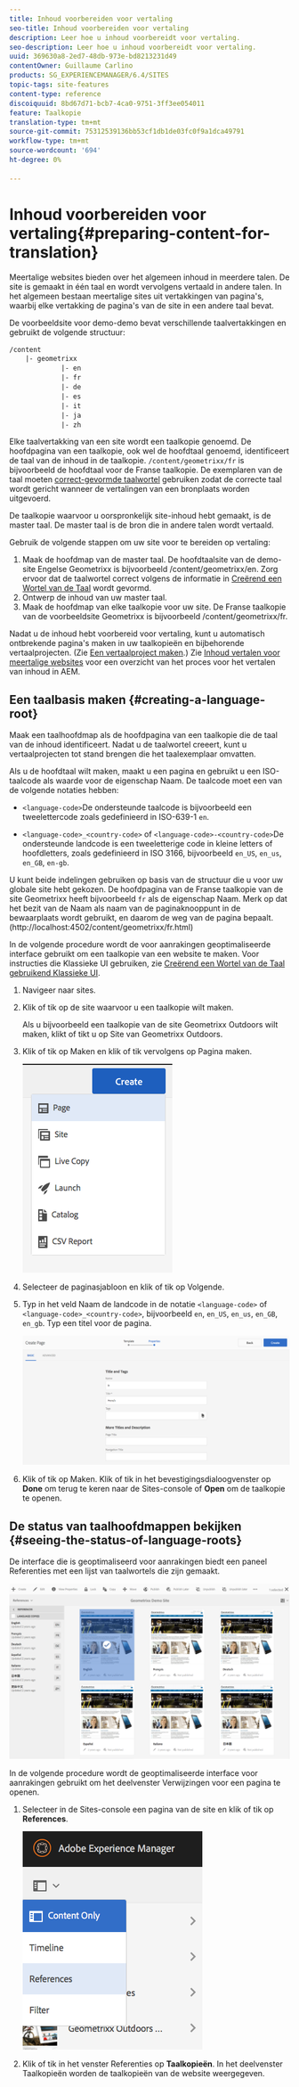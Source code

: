 ```yaml
---
title: Inhoud voorbereiden voor vertaling
seo-title: Inhoud voorbereiden voor vertaling
description: Leer hoe u inhoud voorbereidt voor vertaling.
seo-description: Leer hoe u inhoud voorbereidt voor vertaling.
uuid: 369630a8-2ed7-48db-973e-bd8213231d49
contentOwner: Guillaume Carlino
products: SG_EXPERIENCEMANAGER/6.4/SITES
topic-tags: site-features
content-type: reference
discoiquuid: 8bd67d71-bcb7-4ca0-9751-3ff3ee054011
feature: Taalkopie
translation-type: tm+mt
source-git-commit: 75312539136bb53cf1db1de03fc0f9a1dca49791
workflow-type: tm+mt
source-wordcount: '694'
ht-degree: 0%

---
```



# Inhoud voorbereiden voor vertaling{#preparing-content-for-translation}

Meertalige websites bieden over het algemeen inhoud in meerdere talen. De site is gemaakt in één taal en wordt vervolgens vertaald in andere talen. In het algemeen bestaan meertalige sites uit vertakkingen van pagina&#39;s, waarbij elke vertakking de pagina&#39;s van de site in een andere taal bevat.

De voorbeeldsite voor demo-demo bevat verschillende taalvertakkingen en gebruikt de volgende structuur:

```xml
/content
    |- geometrixx
             |- en
             |- fr
             |- de
             |- es
             |- it
             |- ja
             |- zh
```

Elke taalvertakking van een site wordt een taalkopie genoemd. De hoofdpagina van een taalkopie, ook wel de hoofdtaal genoemd, identificeert de taal van de inhoud in de taalkopie. `/content/geometrixx/fr` is bijvoorbeeld de hoofdtaal voor de Franse taalkopie. De exemplaren van de taal moeten [correct-gevormde taalwortel](/help/sites-administering/tc-prep.md#creating-a-language-root) gebruiken zodat de correcte taal wordt gericht wanneer de vertalingen van een bronplaats worden uitgevoerd.

De taalkopie waarvoor u oorspronkelijk site-inhoud hebt gemaakt, is de master taal. De master taal is de bron die in andere talen wordt vertaald.

Gebruik de volgende stappen om uw site voor te bereiden op vertaling:

1. Maak de hoofdmap van de master taal. De hoofdtaalsite van de demo-site Engelse Geometrixx is bijvoorbeeld /content/geometrixx/en. Zorg ervoor dat de taalwortel correct volgens de informatie in [Creërend een Wortel van de Taal](/help/sites-administering/tc-prep.md#creating-a-language-root) wordt gevormd.
1. Ontwerp de inhoud van uw master taal.
1. Maak de hoofdmap van elke taalkopie voor uw site. De Franse taalkopie van de voorbeeldsite Geometrixx is bijvoorbeeld /content/geometrixx/fr.

Nadat u de inhoud hebt voorbereid voor vertaling, kunt u automatisch ontbrekende pagina&#39;s maken in uw taalkopieën en bijbehorende vertaalprojecten. (Zie [Een vertaalproject maken](/help/sites-administering/tc-manage.md).) Zie [Inhoud vertalen voor meertalige websites](/help/sites-administering/translation.md) voor een overzicht van het proces voor het vertalen van inhoud in AEM.

## Een taalbasis maken {#creating-a-language-root}

Maak een taalhoofdmap als de hoofdpagina van een taalkopie die de taal van de inhoud identificeert. Nadat u de taalwortel creeert, kunt u vertaalprojecten tot stand brengen die het taalexemplaar omvatten.

Als u de hoofdtaal wilt maken, maakt u een pagina en gebruikt u een ISO-taalcode als waarde voor de eigenschap Naam. De taalcode moet een van de volgende notaties hebben:

* `<language-code>`De ondersteunde taalcode is bijvoorbeeld een tweelettercode zoals gedefinieerd in ISO-639-1  `en`.

* `<language-code>_<country-code>` of  `<language-code>-<country-code>`De ondersteunde landcode is een tweeletterige code in kleine letters of hoofdletters, zoals gedefinieerd in ISO 3166, bijvoorbeeld  `en_US`,  `en_us`,  `en_GB`,  `en-gb`.

U kunt beide indelingen gebruiken op basis van de structuur die u voor uw globale site hebt gekozen.  De hoofdpagina van de Franse taalkopie van de site Geometrixx heeft bijvoorbeeld `fr` als de eigenschap Naam. Merk op dat het bezit van de Naam als naam van de paginaknooppunt in de bewaarplaats wordt gebruikt, en daarom de weg van de pagina bepaalt. (http://localhost:4502/content/geometrixx/fr.html)

In de volgende procedure wordt de voor aanrakingen geoptimaliseerde interface gebruikt om een taalkopie van een website te maken. Voor instructies die Klassieke UI gebruiken, zie [Creërend een Wortel van de Taal gebruikend Klassieke UI](/help/sites-administering/tc-lroot-classic.md).

1. Navigeer naar sites.
1. Klik of tik op de site waarvoor u een taalkopie wilt maken.

   Als u bijvoorbeeld een taalkopie van de site Geometrixx Outdoors wilt maken, klikt of tikt u op Site van Geometrixx Outdoors.

1. Klik of tik op Maken en klik of tik vervolgens op Pagina maken.

   ![chlimage_1-21](assets/chlimage_1-21.png)

1. Selecteer de paginasjabloon en klik of tik op Volgende.
1. Typ in het veld Naam de landcode in de notatie `<language-code>` of `<language-code>_<country-code>`, bijvoorbeeld `en`, `en_US`, `en_us`, `en_GB`, `en_gb`. Typ een titel voor de pagina.

   ![chlimage_1-22](assets/chlimage_1-22.png)

1. Klik of tik op Maken. Klik of tik in het bevestigingsdialoogvenster op **Done** om terug te keren naar de Sites-console of **Open** om de taalkopie te openen.

## De status van taalhoofdmappen bekijken {#seeing-the-status-of-language-roots}

De interface die is geoptimaliseerd voor aanrakingen biedt een paneel Referenties met een lijst van taalwortels die zijn gemaakt.

![chlimage_1-23](assets/chlimage_1-23.png)

In de volgende procedure wordt de geoptimaliseerde interface voor aanrakingen gebruikt om het deelvenster Verwijzingen voor een pagina te openen.

1. Selecteer in de Sites-console een pagina van de site en klik of tik op **References**.

   ![chlimage_1-24](assets/chlimage_1-24.png)

1. Klik of tik in het venster Referenties op **Taalkopieën**. In het deelvenster Taalkopieën worden de taalkopieën van de website weergegeven.

